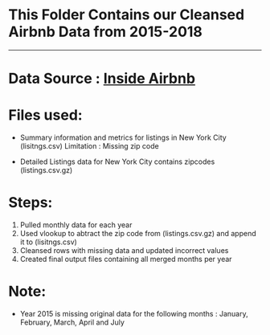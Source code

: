 # This Folder Contains our Cleansed Airbnb Data from 2015-2018 

---
# Data Source : [Inside Airbnb](http://insideairbnb.com/get-the-data.html)

# Files used:
* Summary information and metrics for listings in New York City (lisitngs.csv) 
  Limitation : Missing zip code

* Detailed Listings data for New York City contains zipcodes (listings.csv.gz)

# Steps:
1. Pulled monthly data for each year
2. Used vlookup to abtract the zip code from (listings.csv.gz) and append it to (lisitngs.csv)
3. Cleansed rows with missing data and updated incorrect values
4. Created final output files containing all merged months per year

# Note:
* Year 2015 is missing original data for the following months : January, February, March, April and July
